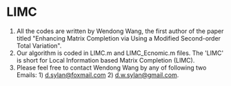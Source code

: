 # LIMC
1. All the codes are written by Wendong Wang, the first author of the paper titled "Enhancing Matrix Completion via Using a Modified Second-order Total Variation".
2. Our algorithm is coded in LIMC.m and LIMC_Ecnomic.m files. The 'LIMC' is short for Local Information based Matrix Completion (LIMC).
3. Please feel free to contact Wendong Wang by any of following two Emails: 1) d.sylan@foxmail.com  2) d.w.sylan@gmail.com.
